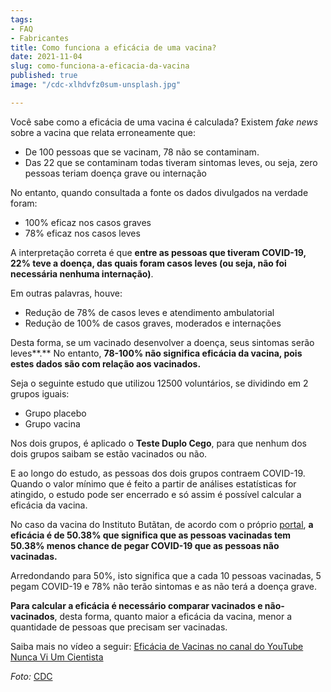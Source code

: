 ```yaml
---
tags:
- FAQ
- Fabricantes
title: Como funciona a eficácia de uma vacina?
date: 2021-11-04
slug: como-funciona-a-eficacia-da-vacina
published: true
image: "/cdc-xlhdvfz0sum-unsplash.jpg"

---
```

Você sabe como a eficácia de uma vacina é calculada? Existem _fake news_ sobre a vacina que relata erroneamente que:

* De 100 pessoas que se vacinam, 78 não se contaminam.
* Das 22 que se contaminam todas tiveram sintomas leves, ou seja, zero pessoas teriam doença grave ou internação

No entanto, quando consultada a fonte os dados divulgados na verdade foram:

* 100% eficaz nos casos graves
* 78% eficaz nos casos leves

A interpretação correta é que **entre as pessoas que tiveram COVID-19, 22% teve a doença, das quais foram casos leves (ou seja, não foi necessária nenhuma internação)**.

Em outras palavras, houve:

* Redução de 78% de casos leves e atendimento ambulatorial
* Redução de 100% de casos graves, moderados e internações

Desta forma, se um vacinado desenvolver a doença, seus sintomas serão leves**.** No entanto, **78-100% não significa eficácia da vacina, pois estes dados são com relação aos vacinados.**

Seja o seguinte estudo que utilizou 12500 voluntários, se dividindo em 2 grupos iguais:

* Grupo placebo
* Grupo vacina

Nos dois grupos, é aplicado o **Teste Duplo Cego**, para que nenhum dos dois grupos saibam se estão vacinados ou não.

E ao longo do estudo, as pessoas dos dois grupos contraem COVID-19. Quando o valor mínimo que é feito a partir de análises estatísticas for atingido, o estudo pode ser encerrado e só assim é possível calcular a eficácia da vacina.

No caso da vacina do Instituto Butãtan, de acordo com o próprio [portal](https://butantan.gov.br/noticias/vacina-do-butantan-tem-eficacia-global-superior-a-exigida-pela-oms "Eficácia Vacina Butãtan"), **a eficácia é de 50.38% que significa que as pessoas vacinadas tem 50.38% menos chance de pegar COVID-19 que as pessoas não vacinadas.**

Arredondando para 50%, isto significa que a cada 10 pessoas vacinadas, 5 pegam COVID-19 e 78% não terão sintomas e as não terá a doença grave.

**Para calcular a eficácia é necessário comparar vacinados e não-vacinados**, desta forma, quanto maior a eficácia da vacina, menor a quantidade de pessoas que precisam ser vacinadas.

Saiba mais no vídeo a seguir: [Eficácia de Vacinas no canal do YouTube Nunca Vi Um Cientista](https://youtu.be/KH1UUTJeb8o "Eficácia de Vacinas no canal do YouTube Nunca Vi Um Cientista")

_Foto:_ [CDC](https://unsplash.com/@cdc "CDC")